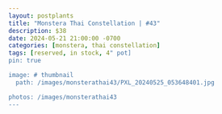 ```yaml
---
layout: postplants
title: "Monstera Thai Constellation | #43"
description: $38
date: 2024-05-21 21:00:00 -0700
categories: [monstera, thai constellation]
tags: [reserved, in stock, 4" pot]
pin: true

image: # thumbnail
  path: /images/monsterathai43/PXL_20240525_053648401.jpg

photos: /images/monsterathai43
---
```

